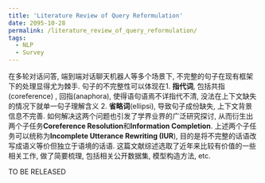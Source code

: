 ```yaml
---
title: 'Literature Review of Query Reformulation'
date: 2095-10-28
permalink: /literature_review_of_query_reformulation/
tags:
  - NLP
  - Survey
---
```


在多轮对话问答, 端到端对话聊天机器人等多个场景下, 不完整的句子在现有框架下的处理显得尤为棘手.  句子的不完整性可以体现在1. **指代词**, 包括共指(coreference) , 回指(anaphora), 使得语句语焉不详指代不清, 没法在上下文缺失的情况下就单一句子理解含义 2. **省略词**(ellipsi), 导致句子成份缺失, 上下文背景信息不完善. 如何解决这两个问题也引发了学界业界的广泛研究探讨, 从而衍生出两个子任务**Coreference Resolution**和**Information Completion**. 上述两个子任务可以统称为**Incomplete Utterance Rewriting (IUR**), 目的是将不完整的话语改写成语义等价但独立于语境的话语. 这篇文献综述选取了近年来比较有价值的一些相关工作, 做了简要梳理, 包括相关公开数据集, 模型构造方法, etc.


TO BE RELEASED